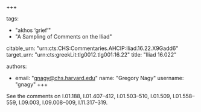 +++

tags:
- "akhos ‘grief’"
- "A Sampling of Comments on the Iliad"

citable_urn: "urn:cts:CHS:Commentaries.AHCIP:Iliad.16.22.X9Gadd6"
target_urn: "urn:cts:greekLit:tlg0012.tlg001:16.22"
title: "Iliad 16.022"

authors:
- email: "gnagy@chs.harvard.edu"
  name: "Gregory Nagy"
  username: "gnagy"
+++

<p>See the comments on I.01.188, I.01.407–412, I.01.503–510, I.01.509, I.01.558–559, I.09.003, I.09.008–009, I.11.317–319.  </p>